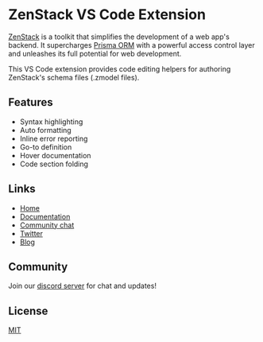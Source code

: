 # ZenStack VS Code Extension

[ZenStack](https://zenstack.dev) is a toolkit that simplifies the development of a web app's backend. It supercharges [Prisma ORM](https://prisma.io) with a powerful access control layer and unleashes its full potential for web development.

This VS Code extension provides code editing helpers for authoring ZenStack's schema files (.zmodel files).

## Features

-   Syntax highlighting
-   Auto formatting
-   Inline error reporting
-   Go-to definition
-   Hover documentation
-   Code section folding

## Links

-   [Home](https://zenstack.dev)
-   [Documentation](https://zenstack.dev/docs)
-   [Community chat](https://go.zenstack.dev/chat)
-   [Twitter](https://twitter.com/zenstackhq)
-   [Blog](https://dev.to/zenstack)

## Community

Join our [discord server](https://go.zenstack.dev/chat) for chat and updates!

## License

[MIT](https://github.com/zenstackhq/zenstack/blob/main/LICENSE)
